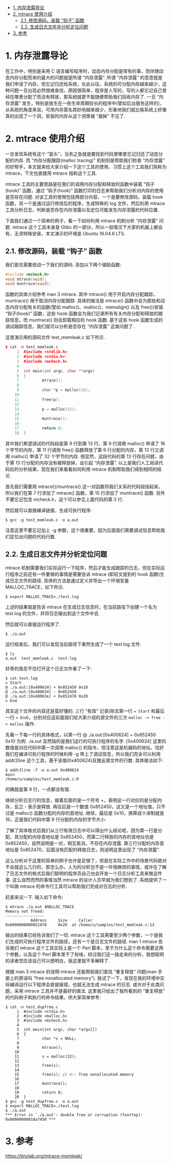
<!-- @import "[TOC]" {cmd="toc" depthFrom=1 depthTo=6 orderedList=false} -->

<!-- code_chunk_output -->

- [1. 内存泄露导论](#1-内存泄露导论)
- [2. mtrace 使用介绍](#2-mtrace-使用介绍)
  - [2.1. 修改源码，装载 “钩子” 函数](#21-修改源码装载-钩子-函数)
  - [2.2. 生成日志文件并分析定位问题](#22-生成日志文件并分析定位问题)
- [3. 参考](#3-参考)

<!-- /code_chunk_output -->

# 1. 内存泄露导论

在工作中，特别是采用 C 语言编写程序时，动态内存分配是常有的事，而伴随动态内存分配而来的最大的问题就是所谓 “内存泄露”. 所谓 “内存泄露” 的意思就是我们申请了内存，但忘记归还给系统，长此以往，系统的可分配内存越来越少，这种问题一旦出现必然很难查找，原因很简单，程序是人写的，写的人都忘记自己曾经在哪里分配了而没有释放，那系统就更不能随便帮助我们回收内存了. 一旦 “内存泄露” 发生，特别是放生在一些生命周期较长的程序中(譬如后台服务这样的)，从系统的角度来说，可用内存莫名其妙地越来越少，形象地我们就比喻系统上好像真的出现了一个洞，安装的内存从这个洞里被 “漏掉” 不见了. 

# 2. mtrace 使用介绍

一旦发现系统有这个 “苗头”，当务之急就是要找到代码里哪里忘记归还了动态分配的内存.  而 “内存分配跟踪(malloc tracing)” 机制则是帮助我们检查 “内存泄露” 的好帮手，本文就来给大家介绍一下这个工具的使用，习惯上这个工具我们简称为 mtrace，下文也直接用 mtrace 指称这个工具. 

mtrace 工具的主要思路是在我们的调用内存分配和释放的函数中装载 “钩子(hook)” 函数，通过 “钩子(hook)” 函数打印的日志来帮助我们分析对内存的使用是否存在问题. 对该工具的使用包括两部分内容，一个是要修改源码，装载 hook 函数，另一个是通过运行修改后的程序，生成特殊的 log 文件，然后利用 mtrace 工具分析日志，判断是否存在内存泄露以及定位可能发生内存泄露的代码位置. 

下面我们通过一个简单的例子，看一下如何利用 mtrace 机制分析 “内存泄露” 问题. mtrace 这个工具本身是 Glibc 的一部分，所以一般情况下大家的机器上都会有，无须特殊安装，本文演示的环境是 Ubuntu 16.04.6 LTS. 

## 2.1. 修改源码，装载 “钩子” 函数

我们首先需要改动一下我们的源码. 添加以下两个辅助函数: 

```cpp
#include <mcheck.h>
void mtrace(void);
void muntrace(void);
```

函数的具体介绍参考 man 3 mtrace. 其中 mtrace() 用于开启内存分配跟踪，muntrace() 用于取消内存分配跟踪. 具体的做法是 mtrace() 函数中会为那些和动态内存分配有关的函数(譬如 malloc()、realloc()、memalign() 以及 free())安装 “钩子(hook)” 函数，这些 hook 函数会为我们记录所有有关内存分配和释放的跟踪信息，而 muntrace() 则会卸载相应的 hook 函数. 基于这些 hook 函数生成的调试跟踪信息，我们就可以分析是否存在 “内存泄露” 这类问题了. 

这里演示用的源码文件 test_memleak.c 如下所示. 

```cpp
$ cat -n test_memleak.c
     1  #include <stdlib.h>
     2  #include <stdio.h>
     3  #include <mcheck.h>
     4
     5  int main(int argc, char **argv)
     6  {
     7          mtrace();
     8
     9          char *p = malloc(16);
    10
    11          free(p);
    12
    13          p = malloc(32);
    14
    15          muntrace();
    16
    17          return 0;
    18  }
```
其中我们希望调试的代码段是第 9 行到第 13 行，第 9 行调用 malloc() 申请了 16 个字节的内存，第 11 行调用 free() 函数释放了第 9 行分配的内存，第 13 行又调用 malloc() 申请了 32 个字节的内存. 很显然，这段代码的第 13 行存在问题，由于第 13 行分配的内存没有被释放掉，会引起 “内存泄露”. 以上是我们人工阅读代码后的分析结果，现在我们来看看如何利用 mtrace 机制帮助我们得到相同的结论. 

首先我们需要用 mtrace()/muntrace() 这一对函数将我们关系的代码段括起来，所以我们在第 7 行添加了 mtrace() 函数，第 15 行添加了 muntrace() 函数. 另外不要忘记包含 mcheck.h，这个可以参见上面代码的第 3 行. 

然后就可以直接编译链接，生成可执行程序:

```
$ gcc -g test_memleak.c -o a.out
```

注意这里不要忘记加上 -g 参数，这个很重要，因为后面我们需要调试信息帮助我们定位出问题的代码行数. 

## 2.2. 生成日志文件并分析定位问题

mtrace 机制需要我们实际运行一下程序，然后才能生成跟踪的日志，但在实际运行程序之前还有一件要做的事情是需要告诉 mtrace (即前文提到的 hook 函数)生成日志文件的路径. 具体的方法是通过定义并导出一个环境变量 MALLOC_TRACE，如下所示. 

```
$ export MALLOC_TRACE=./test.log
```

上述的结果就是告诉 mtrace 在生成日志信息时，在当前路径下创建一个名为 test.log 的文件，并将日志输出到这个文件中去. 

然后就可以直接运行程序了. 

```
$ ./a.out
```

运行结束后，我们可以发现当前路径下果然生成了一个 test.log 文件. 

```
$ ls
a.out  test_memleak.c  test.log
```

好奇的我忍不住打开这个日志文件看了一下: 

```
$ cat test.log
= Start
@ ./a.out:[0x400624] + 0x852450 0x10
@ ./a.out:[0x400634] - 0x852450
@ ./a.out:[0x40063e] + 0x852470 0x20
= End
```

其实这个文件的内容还是蛮好懂的. 三行 “有效” 记录(除去第一行 `= Start` 和最后一行 `= End`)，分别对应这前面我们给大家介绍的源文件的三次 `malloc -> free -> malloc` 操作. 

先看一下每一行的具体格式，以第一行 @ ./a.out:[0x400624] + 0x852450 0x10 为例. ./a.out 显然指的是我们运行的可执行程序的名字. [0x400624] 这里的数值是对应代码中第一次调用 malloc() 的指令，但注意这是机器码的地址，恰好我们在编译可执行程序的时候利用 -g 带上了调试信息，所以我们完全可以利用 addr2line 这个工具，基于该值(0x400624)反推出源文件的行数. 具体做法如下: 

```
$ addr2line -f -e a.out 0x400624
main
/home/u/samples/test_memleak.c:9
```

的确就是第 9 行，一点都没有错. 

继续分析日志行的信息，接着后面的是一个符号 +，表明这一行对应的是分配内存，反之 - 表示是释放. 再往后是一个数值 0x852450，这又是一个地址值，只不过是 malloc() 函数分配的内存的首地址. 继续，最后是 0x10，换算成十进制就是 16，正是我们代码中第 9 行分配的内存的字节大小. 

了解了具体格式后我们从三行有效日志中可以得出什么结论呢，因为第一行是分配，其分配的内存首地址是 0x852450，而第二行释放的内存的首地址也是 0x852450，自然说明是一对，相互抵消，不存在内存泄露. 第三行分配的内存首地址是 0x852470，后面没有匹配的释放日志，则说明这里出现了 “内存泄露”. 

这么分析对于这里的简单的例子也许是足够了，但是在实际工作中的场景代码绝对不会就这么几行的，那怎么办，人为的分析岂不是一件很麻烦的事情，或许在了解了日志文件的格式后我们聪明的程序员自己也会开发一个日志分析工具来做这件事. 这么自然而然的事情当然 mtrace 的设计人员早就为我们想到了. 系统提供了一个叫做 mtrace 的命令行工具可以帮助我们完成对日志的分析. 

赶紧来试一下. 输入如下命令: 

```
$ mtrace ./a.out $MALLOC_TRACE
Memory not freed:
-----------------
           Address     Size     Caller
0x0000000000852470     0x20  at /home/u/samples/test_memleak.c:13
```

输出的结果已经告诉我们了一切. mtrace 这个工具需要至少两个参数，一个是我们生成的可执行程序文件的路径，还有一个是日志文件的路径. man 1 mtrace 告诉我们 mtrace 这个工具实际上是一个 Perl 脚本，至于为什么这个命令需要这两个参数，以及这个 Perl 脚本里干了些啥，经过我们这一路走来的分析，我想聪明的读者您应该自己可以想明白，我这里就不多解释了. 

根据 man 3 mtrace 的说明 mtrace 还能帮助我们查找 “重复释放” 问题(man 手册上的原话叫 “free nonallocated memory”). 我试了一下，发现在我的环境中实际编译运行以下程序会直接报错，也就无法生成 mtrace 的日志. 或许对于此类问题，采用 mtrace 工具并不是最好的做法. 这里我只给出了我所看到的 “重复释放” 的代码例子和执行的命令结果，供大家简单参考: 

```
$ cat -n test_dupfree.c
     1  #include <stdio.h>
     2  #include <malloc.h>
     3  #include <mcheck.h>
     4
     5  int main(int argc, char *argv[])
     6  {
     7          char *s = NULL;
     8
     9          mtrace();
    10
    11          s = malloc(32);
    12
    13          free(s);
    14
    15          free(s); // <-- free nonallocated memory
    16
    17          muntrace();
    18
    19          return 0;
    20  }
$ gcc -g test_dupfree.c -o a.out
$ export MALLOC_TRACE=./test.log
$ ./a.out
*** Error in `./a.out': double free or corruption (fasttop): 0x00000000018a7450 ***
```

# 3. 参考

https://tinylab.org/mtrace-memleak/